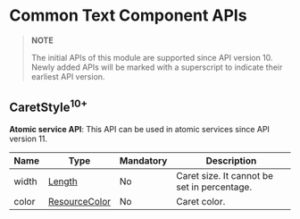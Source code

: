 # Common Text Component APIs

>**NOTE**
>
>The initial APIs of this module are supported since API version 10. Newly added APIs will be marked with a superscript to indicate their earliest API version.

## CaretStyle<sup>10+</sup>

**Atomic service API**: This API can be used in atomic services since API version 11.

| Name| Type                                  | Mandatory| Description|
| ------ | ------------------------------------------ | ---- | -------- |
| width  | [Length](ts-types.md#length)               | No  | Caret size. It cannot be set in percentage.|
| color  | [ResourceColor](ts-types.md#resourcecolor) | No  | Caret color.|
